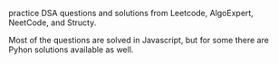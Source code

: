 



practice DSA questions and solutions from Leetcode, AlgoExpert, NeetCode, and Structy. 


Most of the questions are solved in Javascript, but for some there are Pyhon solutions available as well.



